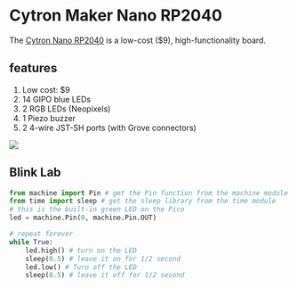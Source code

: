 # Cytron Maker Nano RP2040

The [Cytron Nano RP2040](https://www.cytron.io/maker-nano-rp2040-simplifying-projects-with-raspberry-pi-rp2040) is a low-cost ($9), high-functionality board.  

## features

1. Low cost: $9
2. 14 GIPO blue LEDs
3. 2 RGB LEDs (Neopixels)
4. 1 Piezo buzzer
5. 2 4-wire JST-SH ports (with Grove connectors)

![](../img/cytron-nano-rp2040-pinout.png)

## Blink Lab

```py
from machine import Pin # get the Pin function from the machine module
from time import sleep # get the sleep library from the time module
# this is the built-in green LED on the Pico
led = machine.Pin(0, machine.Pin.OUT)

# repeat forever
while True:
    led.high() # turn on the LED
    sleep(0.5) # leave it on for 1/2 second
    led.low() # Turn off the LED
    sleep(0.5) # leave it off for 1/2 second
```

